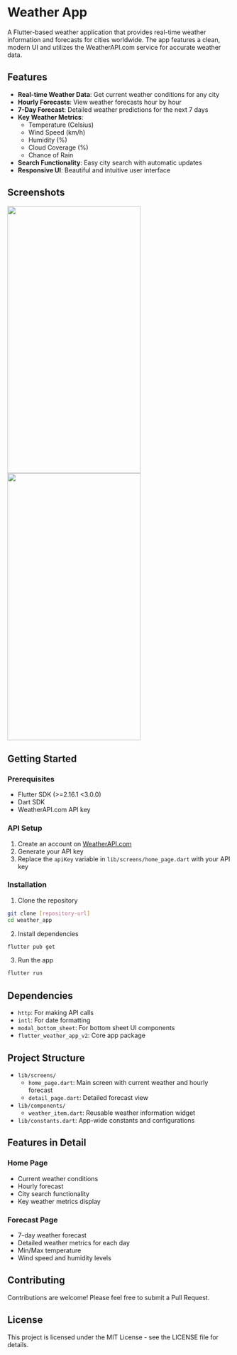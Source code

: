 # Weather App

A Flutter-based weather application that provides real-time weather information and forecasts for cities worldwide. The app features a clean, modern UI and utilizes the WeatherAPI.com service for accurate weather data.

## Features

- **Real-time Weather Data**: Get current weather conditions for any city
- **Hourly Forecasts**: View weather forecasts hour by hour
- **7-Day Forecast**: Detailed weather predictions for the next 7 days
- **Key Weather Metrics**:
  - Temperature (Celsius)
  - Wind Speed (km/h)
  - Humidity (%)
  - Cloud Coverage (%)
  - Chance of Rain
- **Search Functionality**: Easy city search with automatic updates
- **Responsive UI**: Beautiful and intuitive user interface

## Screenshots

<img src="https://user-images.githubusercontent.com/92157668/192311777-d9115d1b-000b-49bc-a713-7ece84cdde57.jpg" width="300" height="600"> <img src="https://user-images.githubusercontent.com/92157668/192311886-fde8576e-5eb5-49e5-b097-86246b58274f.jpg" width="300" height="600">

## Getting Started

### Prerequisites

- Flutter SDK (>=2.16.1 <3.0.0)
- Dart SDK
- WeatherAPI.com API key

### API Setup

1. Create an account on [WeatherAPI.com](https://www.weatherapi.com/)
2. Generate your API key
3. Replace the `apiKey` variable in `lib/screens/home_page.dart` with your API key

### Installation

1. Clone the repository
```bash
git clone [repository-url]
cd weather_app
```

2. Install dependencies
```bash
flutter pub get
```

3. Run the app
```bash
flutter run
```

## Dependencies

- `http`: For making API calls
- `intl`: For date formatting
- `modal_bottom_sheet`: For bottom sheet UI components
- `flutter_weather_app_v2`: Core app package

## Project Structure

- `lib/screens/`
  - `home_page.dart`: Main screen with current weather and hourly forecast
  - `detail_page.dart`: Detailed forecast view
- `lib/components/`
  - `weather_item.dart`: Reusable weather information widget
- `lib/constants.dart`: App-wide constants and configurations

## Features in Detail

### Home Page
- Current weather conditions
- Hourly forecast
- City search functionality
- Key weather metrics display

### Forecast Page
- 7-day weather forecast
- Detailed weather metrics for each day
- Min/Max temperature
- Wind speed and humidity levels

## Contributing

Contributions are welcome! Please feel free to submit a Pull Request.

## License

This project is licensed under the MIT License - see the LICENSE file for details.

